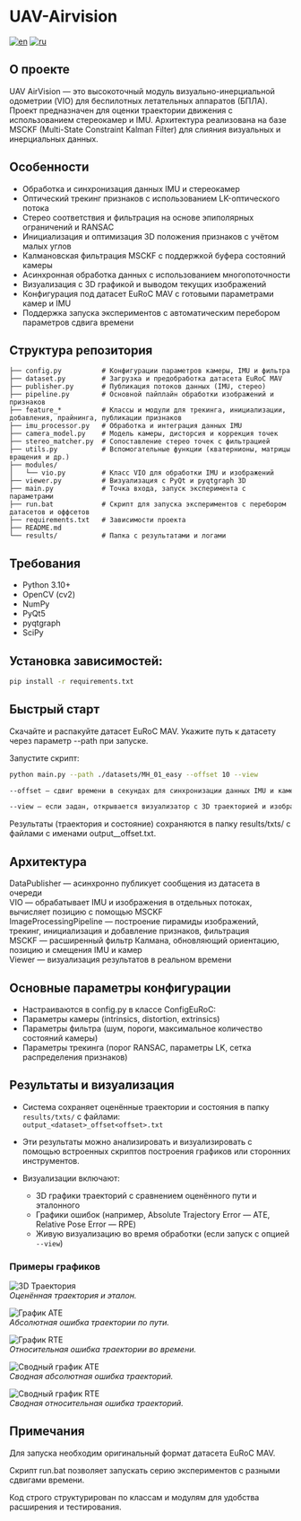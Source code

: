 # UAV-Airvision

[![en](https://img.shields.io/badge/lang-en-red.svg)](https://github.com/BUBLET/uav-airvision/blob/master/README.md)
[![ru](https://img.shields.io/badge/lang-ru-blue?style=flat&logoColor=blue)](https://github.com/BUBLET/uav-airvision/blob/master/README-ru.md)

## О проекте
UAV AirVision — это высокоточный модуль визуально-инерциальной одометрии (VIO) для беспилотных летательных аппаратов (БПЛА).
Проект предназначен для оценки траектории движения с использованием стереокамер и IMU.
Архитектура реализована на базе MSCKF (Multi-State Constraint Kalman Filter) для слияния визуальных и инерциальных данных.

## Особенности
- Обработка и синхронизация данных IMU и стереокамер
- Оптический трекинг признаков с использованием LK-оптического потока
- Стерео соответствия и фильтрация на основе эпиполярных ограничений и RANSAC
- Инициализация и оптимизация 3D положения признаков с учётом малых углов
- Калмановская фильтрация MSCKF с поддержкой буфера состояний камеры
- Асинхронная обработка данных с использованием многопоточности
- Визуализация с 3D графикой и выводом текущих изображений
- Конфигурация под датасет EuRoC MAV с готовыми параметрами камер и IMU
- Поддержка запуска экспериментов с автоматическим перебором параметров сдвига времени

## Структура репозитория
```
├── config.py          # Конфигурации параметров камеры, IMU и фильтра
├── dataset.py         # Загрузка и предобработка датасета EuRoC MAV
├── publisher.py       # Публикация потоков данных (IMU, стерео)
├── pipeline.py        # Основной пайплайн обработки изображений и признаков
├── feature_*          # Классы и модули для трекинга, инициализации, добавления, прайнинга, публикации признаков
├── imu_processor.py   # Обработка и интеграция данных IMU
├── camera_model.py    # Модель камеры, дисторсия и коррекция точек
├── stereo_matcher.py  # Сопоставление стерео точек с фильтрацией
├── utils.py           # Вспомогательные функции (кватернионы, матрицы вращения и др.)
├── modules/
│   └── vio.py         # Класс VIO для обработки IMU и изображений
├── viewer.py          # Визуализация с PyQt и pyqtgraph 3D
├── main.py            # Точка входа, запуск эксперимента с параметрами
├── run.bat            # Скрипт для запуска экспериментов с перебором датасетов и оффсетов
├── requirements.txt   # Зависимости проекта
├── README.md          
└── results/           # Папка с результатами и логами
```

## Требования
- Python 3.10+
- OpenCV (cv2)
- NumPy
- PyQt5
- pyqtgraph
- SciPy

## Установка зависимостей:

```bash
pip install -r requirements.txt
```

## Быстрый старт

Скачайте и распакуйте датасет EuRoC MAV.
Укажите путь к датасету через параметр --path при запуске.

Запустите скрипт:

```bash
python main.py --path ./datasets/MH_01_easy --offset 10 --view

--offset — сдвиг времени в секундах для синхронизации данных IMU и камеры

--view — если задан, открывается визуализатор с 3D траекторией и изображениями
```

Результаты (траектория и состояние) сохраняются в папку results/txts/ с файлами с именами output_<dataset>_offset<offset>.txt.

## Архитектура

DataPublisher — асинхронно публикует сообщения из датасета в очереди  
VIO — обрабатывает IMU и изображения в отдельных потоках, вычисляет позицию с помощью MSCKF  
ImageProcessingPipeline — построение пирамиды изображений, трекинг, инициализация и добавление признаков, фильтрация  
MSCKF — расширенный фильтр Калмана, обновляющий ориентацию, позицию и смещения IMU и камер  
Viewer — визуализация результатов в реальном времени  

## Основные параметры конфигурации

- Настраиваются в config.py в классе ConfigEuRoC:  
- Параметры камеры (intrinsics, distortion, extrinsics)  
- Параметры фильтра (шум, пороги, максимальное количество состояний камеры)  
- Параметры трекинга (порог RANSAC, параметры LK, сетка распределения признаков)  

## Результаты и визуализация

- Система сохраняет оценённые траектории и состояния в папку `results/txts/` с файлами:  
  `output_<dataset>_offset<offset>.txt`  

- Эти результаты можно анализировать и визуализировать с помощью встроенных скриптов построения графиков или сторонних инструментов.  

- Визуализации включают:  
  - 3D графики траекторий с сравнением оценённого пути и эталонного  
  - Графики ошибок (например, Absolute Trajectory Error — ATE, Relative Pose Error — RPE)  
  - Живую визуализацию во время обработки (если запуск с опцией `--view`)  

### Примеры графиков

![3D Траектория](results/MH_01_easy/trajectories.png)  
*Оценённая траектория и эталон.*  

![График ATE](results/MH_01_easy/ate_vs_path.png)  
*Абсолютная ошибка траектории по пути.*  

![График RTE](results/MH_01_easy/rte_vs_path.png)  
*Относительная ошибка траектории во времени.*  

![Сводный график ATE](results/ate_summary.png)  
*Сводная абсолютная ошибка траекторий.*  

![Сводный график RTE](results/rte_summary.png)  
*Сводная относительная ошибка траекторий.*  

## Примечания
Для запуска необходим оригинальный формат датасета EuRoC MAV.

Скрипт run.bat позволяет запускать серию экспериментов с разными сдвигами времени.

Код строго структурирован по классам и модулям для удобства расширения и тестирования.
